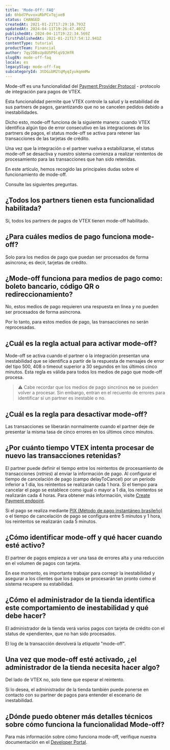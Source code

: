 ```yaml
---
title: 'Mode-Off: FAQ'
id: 6hbd7PuvoxuRbPCvTqjxeB
status: CHANGED
createdAt: 2021-01-21T17:29:10.793Z
updatedAt: 2024-04-11T19:26:47.407Z
publishedAt: 2024-04-11T19:22:34.569Z
firstPublishedAt: 2021-01-21T17:54:12.941Z
contentType: tutorial
productTeam: Financial
author: 7qy2DBsUp8U5P9lqV0JHfR
slugEN: mode-off-faq
locale: es
legacySlug: mode-off-faq
subcategoryId: 3tDGibM2tqMyqIyukqmmMw
---
```


Mode-off es una funcionalidad del [Payment Provider Protocol](https://developers.vtex.com/vtex-developer-docs/docs/payment-provider-protocol "Payment Provider Protocol") - protocolo de integración para pagos de VTEX.

Esta funcionalidad permite que VTEX controle la salud y la estabilidad de sus partners de pagos, garantizando que no se cancelen pedidos debido a inestabilidades. 

Dicho esto, mode-off funciona de la siguiente manera: cuando VTEX identifica algún tipo de error consecutivo en las integraciones de los partners de pagos, el status mode-off se activa para retener las transacciones de las tarjetas de crédito. 

Una vez que la integración o el partner vuelva a estabilizarse, el status mode-off se desactiva y nuestro sistema comienza a realizar reintentos de procesamiento para las transacciones que han sido retenidas.

En este artículo, hemos recogido las principales dudas sobre el funcionamiento de mode-off.

Consulte las siguientes preguntas.

## ¿Todos los partners tienen esta funcionalidad habilitada?

Sí, todos los partners de pagos de VTEX tienen mode-off habilitado.

## ¿Para cuáles medios de pago funciona mode-off?

Solo para los medios de pago que puedan ser procesados de forma asíncrona; es decir, tarjetas de crédito.

## ¿Mode-off funciona para medios de pago como: boleto bancario, código QR o redireccionamiento?

No, estos medios de pago requieren una respuesta en línea y no pueden ser procesados de forma asíncrona.

Por lo tanto, para estos medios de pago, las transacciones no serán reprocesadas.

## ¿Cuál es la regla actual para activar mode-off?

Mode-off se activa cuando el partner o la integración presentan una inestabilidad que se identifica a partir de la respuesta de mensajes de error del tipo 500, 408 o timeout superior a 30 segundos en los últimos cinco minutos. Esta regla es válida para todos los medios de pago que mode-off procesa.

>⚠️ Cabe recordar que los medios de pago sincrónos **no** se pueden volver a procesar. Sin embargo, entran en el recuento de errores para identificar si un partner es inestable o no.

## ¿Cuál es la regla para desactivar mode-off?

Las transacciones se liberarán normalmente cuando el partner deje de presentar la misma tasa de cinco errores en los últimos cinco minutos. 

## ¿Por cuánto tiempo VTEX intenta procesar de nuevo las transacciones retenidas?

El partner puede definir el tiempo entre los reintentos de procesamiento de transacciones (_retries_) al enviar la información de pago. Al configurar el tiempo de cancelación de pago (campo delayToCancel) por un período inferior a 1 día, los reintentos se realizarán cada 1 hora. Si el tiempo para cancelar el pago se establece como igual o mayor a 1 día, los reintentos se realizarán cada 4 horas. Para obtener más información, visite [Create Payment endpoint](https://developers.vtex.com/docs/api-reference/payment-provider-protocol?endpoint=post-/payments).

<div class="alerta alerta-info">
 Si el pago se realiza mediante <a href="https://help.vtex.com/pt/tutorial/configurar-pix-como-meio-de-pagamento--5sbNavMSJY4jyLmLKRHiOf">PIX (Método de pago instantáneo brasileño)</a> o el tiempo de cancelación de pago se configura entre 5 minutos y 1 hora, los reintentos se realizarán cada 5 minutos.</div>

## ¿Cómo identificar mode-off y qué hacer cuando esté activo?

El partner de pagos empieza a ver una tasa de errores alta y una reducción en el volumen de pagos con tarjeta. 

En ese momento, es importante trabajar para corregir la inestabilidad y asegurar a los clientes que los pagos se procesarán tan pronto como el sistema recupere su estabilidad.

## ¿Cómo el administrador de la tienda identifica este comportamiento de inestabilidad y qué debe hacer?

El administrador de la tienda verá varios pagos con tarjeta de crédito con el status de «pendiente», que no han sido procesados. 

El log de la transacción devolverá la *etiqueta* "mode-off".

## Una vez que mode-off esté activado, ¿el administrador de la tienda necesita hacer algo?

Del lado de VTEX no, solo tiene que esperar el reintento.

Si lo desea, el administrador de la tienda también puede ponerse en contacto con su partner de pagos para entender el escenario de inestabilidad.

## ¿Dónde puedo obtener más detalles técnicos sobre cómo funciona la funcionalidad Mode-off?

Para más información sobre cómo funciona mode-off, verifique nuestra documentación en el [Developer Portal](https://developers.vtex.com/vtex-rest-api/docs/payments-integration-purchase-flows#mode-off "").

